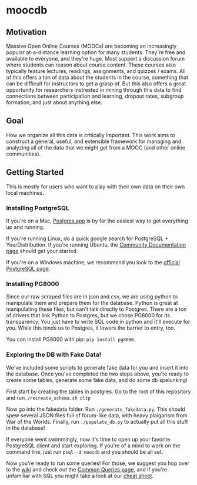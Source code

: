 # moocdb

## Motivation
Massive Open Online Courses (MOOCs) are becoming an increasingly popular at-a-distance learning option for many students. They're free and available to everyone, and they're huge. Most support a discussion forum where students can reason about course content. These courses also typically feature lectures, readings, assignments, and quizzes / exams. All of this offers a ton of data about the students in the course, something that can be difficult for instructors to get a grasp of. But this also offers a great opportunity for researchers instrested in mining through this data to find connections between participation and learning, dropout rates, subgroup formation, and just about anything else. 

## Goal
How we organize all this data is critically important. This work aims to construct a general, useful, and extensible framework for managing and analyzing all of the data that we might get from a MOOC (and other online communities).

## Getting Started

This is mostly for users who want to play with their own data on their own local machines. 

### Installing PostgreSQL

If you're on a Mac, [Postgres.app](http://postgresapp.com/) is by far the easiest way to get everything up and running.

If you're running Linux, do a quick google search for PostgreSQL + YourDistribution. If you're running Ubuntu, the [Community Documentation page](https://help.ubuntu.com/community/PostgreSQL) should get your started.

If you're on a Windows machine, we recommend you look to the [official PostgreSQL page](http://www.postgresql.org/download/windows/). 

### Installing PG8000

Since our raw scraped files are in json and csv, we are using python to manipulate them and prepare them for the database. Python is great at manipulating these files, but can't talk directly to Postgres. There are a ton of drivers that link Python to Postgres, but we chose PG8000 for its transparency. You just have to write SQL code in python and it'll execute for you. While this binds us to Postgres, it lowers the barrier to entry, too. 

You can install PG8000 with pip: `pip install pg8000`.

### Exploring the DB with Fake Data!

We've included some scripts to generate fake data for you and insert it into the database. Once you've completed the two steps above, you're ready to create some tables, generate some fake data, and do some db spelunking!

First start by creating the tables in postgres. Go to the root of this repository and run`./recreate_schema.sh oltp`

Now go into the fakedata folder. Run `./generate_fakedata.py`. This should spew several JSON files full of forum-like data, with heavy plaigarism from War of the Worlds. Finally, run `./populate_db.py` to actually put all this stuff in the database!

If everyone went swimmingly, now it's time to open up your favorite PostgreSQL client and start exploring. If you're of a mind to work on the command line, just run `psql -d moocdb` and you should be all set.

Now you're ready to run some queries! For those, we suggest you hop over to the [wiki](https://github.com/ryanaustincarlson/moocdb/wiki) and check out the [Common Queries page](https://github.com/ryanaustincarlson/moocdb/wiki/common-queries), and if you're unfamiliar with SQL you might take a look at our [cheat sheet](https://github.com/ryanaustincarlson/moocdb/wiki/PostgreSQL-Cheat-Sheet).

